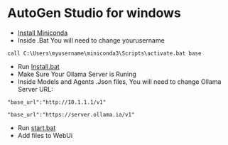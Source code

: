 # AutoGen Studio for windows
- [Install Miniconda](https://docs.anaconda.com/free/miniconda/)
- Inside .Bat You will need to change yourusername

```
call C:\Users\myusername\miniconda3\Scripts\activate.bat base
```

- Run [Install.bat](https://github.com/hqnicolas/WindowsAutoGenStudio/blob/main/install.bat)
- Make Sure Your Ollama Server is Runing
- Inside Models and Agents .Json files, You will need to change Ollama Server URL:

```
"base_url":"http://10.1.1.1/v1"
```
```
"base_url":"https://server.ollama.ia/v1"
```

- Run [start.bat](https://github.com/hqnicolas/WindowsAutoGenStudio/blob/main/start.bat)
- Add files to WebUi



